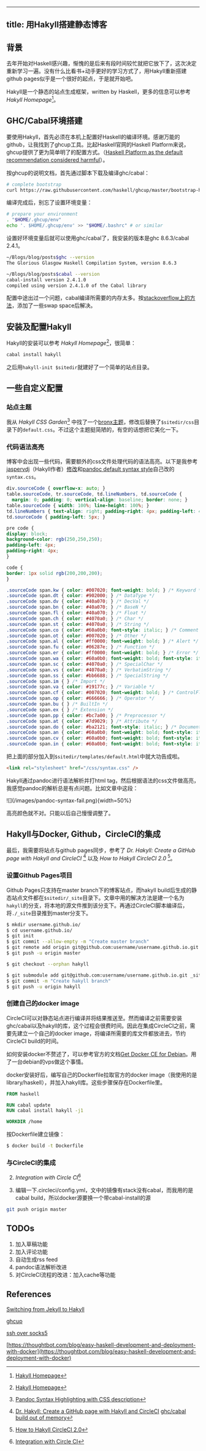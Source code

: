 -----------
title: 用Hakyll搭建静态博客
-----------

## 背景
去年开始对Haskell感兴趣，惭愧的是后来有段时间较忙就把它放下了，这次决定重新学习一遍。没有什么比看书+动手更好的学习方式了，用Hakyll重新搭建github pages似乎是一个很好的起点，于是就开始吧。

Hakyll是一个静态的站点生成框架，written by Haskell，更多的信息可以参考 _Hakyll Homepage_[^fn1]。

## GHC/Cabal环境搭建

要使用Hakyll，首先必须在本机上配置好Haskell的编译环境。感谢万能的github，让我找到了ghcup工具。比起Haskell官网的Haskell Platform来说，ghcup提供了更为简单明了的配置方式。（[Haskell Platform as the default recommendation considered harmful](https://mail.haskell.org/pipermail/haskell-community/2015-September/000014.html)）。

按ghcup的说明文档，首先通过脚本下载及编译ghc/cabal：

```bash
# complete bootstrap
curl https://raw.githubusercontent.com/haskell/ghcup/master/bootstrap-haskell -sSf | sh
```

编译完成后，别忘了设置环境变量：
```bash
# prepare your environment
. "$HOME/.ghcup/env"
echo '. $HOME/.ghcup/env' >> "$HOME/.bashrc" # or similar
```

设置好环境变量后就可以使用ghc/cabal了，我安装的版本是ghc 8.6.3/cabal 2.4.1。
```bash
~/Blogs/blog/posts$ghc --version
The Glorious Glasgow Haskell Compilation System, version 8.6.3

~/Blogs/blog/posts$cabal --version
cabal-install version 2.4.1.0
compiled using version 2.4.1.0 of the Cabal library
```

配置中途出过一个问题，cabal编译所需要的内存太多。按[stackoverflow上的方法](https://stackoverflow.com/a/28207691)，添加了一些swap space后解决。

## 安装及配置Hakyll

Hakyll的安装可以参考 _Hakyll Homepage_[^fn1]，很简单：

```bash
cabal install hakyll
```

之后用`hakyll-init $sitedir`就建好了一个简单的站点目录。

## 一些自定义配置

### 站点主题
我从 _Hakyll CSS Garden_[^fn2] 中找了一个[bronx主题](http://katychuang.com/hakyll-cssgarden/gallery/theme/2015-07-15-bronx.html)，修改后替换了`$sitedir/css`目录下的`default.css`。不过这个主题挺简陋的，有空的话想把它美化一下。

### 代码语法高亮
博客中会出现一些代码，需要额外的css文件处理代码的语法高亮。以下是我参考[jaspervdj](https://github.com/jaspervdj)（Hakyll作者）[修改](https://github.com/jaspervdj/hakyll/blob/master/web/css/syntax.css)和[pandoc default syntax style](https://gist.github.com/mike-ward/df355b23f4ee6c8cff05118c907c2cbf)自己改的`syntax.css`。

```css
div.sourceCode { overflow-x: auto; }
table.sourceCode, tr.sourceCode, td.lineNumbers, td.sourceCode {
  margin: 0; padding: 0; vertical-align: baseline; border: none; }
table.sourceCode { width: 100%; line-height: 100%; }
td.lineNumbers { text-align: right; padding-right: 4px; padding-left: 4px; color: #aaaaaa; border-right: 1px solid #aaaaaa; }
td.sourceCode { padding-left: 5px; }

pre code {
display: block;
background-color: rgb(250,250,250);
padding-left: 4px;
padding-right: 4px;
}

code {
border: 1px solid rgb(200,200,200);
}

.sourceCode span.kw { color: #007020; font-weight: bold; } /* Keyword */
.sourceCode span.dt { color: #902000; } /* DataType */
.sourceCode span.dv { color: #40a070; } /* DecVal */
.sourceCode span.bn { color: #40a070; } /* BaseN */
.sourceCode span.fl { color: #40a070; } /* Float */
.sourceCode span.ch { color: #4070a0; } /* Char */
.sourceCode span.st { color: #4070a0; } /* String */
.sourceCode span.co { color: #60a0b0; font-style: italic; } /* Comment */
.sourceCode span.ot { color: #007020; } /* Other */
.sourceCode span.al { color: #ff0000; font-weight: bold; } /* Alert */
.sourceCode span.fu { color: #06287e; } /* Function */
.sourceCode span.er { color: #ff0000; font-weight: bold; } /* Error */
.sourceCode span.wa { color: #60a0b0; font-weight: bold; font-style: italic; } /* Warning */.sourceCode span.cn { color: #880000; } /* Constant */
.sourceCode span.sc { color: #4070a0; } /* SpecialChar */
.sourceCode span.vs { color: #4070a0; } /* VerbatimString */
.sourceCode span.ss { color: #bb6688; } /* SpecialString */
.sourceCode span.im { } /* Import */
.sourceCode span.va { color: #19177c; } /* Variable */
.sourceCode span.cf { color: #007020; font-weight: bold; } /* ControlFlow */
.sourceCode span.op { color: #666666; } /* Operator */
.sourceCode span.bu { } /* BuiltIn */
.sourceCode span.ex { } /* Extension */
.sourceCode span.pp { color: #bc7a00; } /* Preprocessor */
.sourceCode span.at { color: #7d9029; } /* Attribute */
.sourceCode span.do { color: #ba2121; font-style: italic; } /* Documentation */
.sourceCode span.an { color: #60a0b0; font-weight: bold; font-style: italic; } /* Annotation */
.sourceCode span.cv { color: #60a0b0; font-weight: bold; font-style: italic; } /* CommentVar */
.sourceCode span.in { color: #60a0b0; font-weight: bold; font-style: italic; } /* Information */
```

把上面的部分加入到`$sitedir/templates/default.html`中就大功告成啦。
```html
<link rel="stylesheet" href="/css/syntax.css" />
```

Hakyll通过pandoc进行语法解析并打html tag，然后根据语法的css文件做高亮，我感觉pandoc的解析总是有点问题。比如文章中这段：

<div style="float:center">
![](/images/pandoc-syntax-fail.png){width=50%}
</div>

高亮颜色就不对。只能以后自己慢慢调整了。


## Hakyll与Docker, Github，CircleCI的集成
最后，我需要将站点与github pages同步，参考了 _Dr. Hakyll: Create a GitHub page with Hakyll and CircleCI_ [^fn5] 以及 _How to Hakyll CircleCI 2.0_ [^fn3]。

### 设置Github Pages项目
Github Pages只支持在master branch下的博客站点，而hakyll build后生成的静态站点文件都在`$sitedir/_site`目录下。文章中用的解决方法是建一个名为`hakyll`的分支，将本地的源文件推到该分支下。再通过CircleCI脚本编译后，将`./_site`目录推到master分支下。

```bash
$ mkdir username.github.io/
$ cd username.github.io/
$ git init
$ git commit --allow-empty -m "Create master branch"
$ git remote add origin git@github.com:username/username.github.io.git
$ git push -u origin master

$ git checkout --orphan hakyll

$ git submodule add git@github.com:username/username.github.io.git _site
$ git commit -m "Create hakyll branch"
$ git push -u origin hakyll
```

### 创建自己的docker image
CircleCI可以对静态站点进行编译并将结果推送至。然而编译之前需要安装ghc/cabal以及hakyll的库，这个过程会很费时间。因此在集成CircleCI之前，需要先建立一个自己的docker image，将编译所需要的库文件都放进去，节约CircleCI build的时间。

如何安装docker不赘述了，可以参考官方的文档[Get Docker CE for Debian](https://docs.docker.com/install/linux/docker-ce/debian/)。用了一台debian的vps做这个事情。

docker安装好后，编写自己的Dockerfile拉取官方的docker image（我使用的是library/haskell），并加入hakyll库。这些步骤保存在Dockerfile里。

```dockerfile
FROM haskell

RUN cabal update
RUN cabal install hakyll -j1

WORKDIR /home
```

按Dockerfile建立镜像：
```bash
$ docker build -t Dockerfile
```

### 与CircleCI的集成

2. _Integration with Circle CI_[^fn4]


3. 编辑一下.circleci/config.yml，文中的镜像有stack没有cabal，而我用的是cabal build，所以docker源要换一个带cabal-install的源

```bash
git push origin master
```

## TODOs

1. 加入草稿功能
2. 加入评论功能
3. 自动生成rss feed
4. pandoc语法解析改进
5. 对CircleCI流程的改进：加入cache等功能

## References
[^fn1]: [Hakyll Homepage](https://jaspervdj.be/hakyll/index.html)

[^fn2]: [Pandoc Syntax Highlighting with CSS description](https://github.com/jeffbr13/benjeffrey.com/blob/master/posts/pandoc-syntax-highlighting-css.md)

[Switching from Jekyll to Hakyll](http://mark.reid.name/blog/switching-to-hakyll.html)

[ghcup](https://github.com/haskell/ghcup)

[^fn3]: [How to Hakyll CircleCI 2.0](https://nazarii.bardiuk.com/posts/hakyll-circle.html)

[^fn4]: [Integration with Circle CI](https://gaumala.com/posts/2019-01-22-continuous-integration-with-circle-ci.html)

[^fn5]: [Dr. Hakyll: Create a GitHub page with Hakyll and CircleCI](https://www.stackbuilders.com/news/dr-hakyll-create-a-github-page-with-hakyll-and-circleci)
[ghc/cabal build out of memory](https://github.com/haskell/cabal/issues/2546)

[ssh over socks5](https://ieevee.com/tech/2017/10/19/ssh-over-socks5.html)

[https://thoughtbot.com/blog/easy-haskell-development-and-deployment-with-docker](https://thoughtbot.com/blog/easy-haskell-development-and-deployment-with-docker)

[](https://futtetennismo.me/posts/hakyll/2017-10-22-deploying-to-github-pages-using-circleci-2.0.html)
